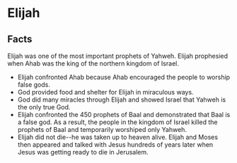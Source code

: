 # Elijah

## Facts

Elijah was one of the most important prophets of Yahweh. Elijah prophesied when Ahab was the king of the northern kingdom of Israel.

* Elijah confronted Ahab because Ahab encouraged the people to worship false gods.
* God provided food and shelter for Elijah in miraculous ways.
* God did many miracles through Elijah and showed Israel that Yahweh is the only true God.
* Elijah confronted the 450 prophets of Baal and demonstrated that Baal is a false god. As a result, the people in the kingdom of Israel killed the prophets of Baal and temporarily worshiped only Yahweh.
* Elijah did not die--he was taken up to heaven alive. Elijah and Moses then appeared and talked with Jesus hundreds of years later when Jesus was getting ready to die in Jerusalem.